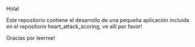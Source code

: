 Hola!

Este repositorio contiene el desarrollo de una pequeña aplicación incluida en el repositorio heart_attack_scoring, ve allí por favor!

Gracias por leerme!
